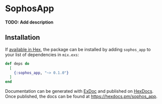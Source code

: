 # SophosApp

**TODO: Add description**

## Installation

If [available in Hex](https://hex.pm/docs/publish), the package can be installed
by adding `sophos_app` to your list of dependencies in `mix.exs`:

```elixir
def deps do
  [
    {:sophos_app, "~> 0.1.0"}
  ]
end
```

Documentation can be generated with [ExDoc](https://github.com/elixir-lang/ex_doc)
and published on [HexDocs](https://hexdocs.pm). Once published, the docs can
be found at <https://hexdocs.pm/sophos_app>.


